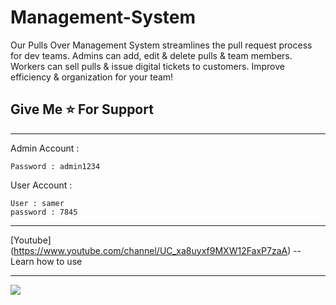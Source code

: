 # Management-System
Our Pulls Over Management System streamlines the pull request process for dev teams. Admins can add, edit &amp; delete pulls &amp; team members. Workers can sell pulls &amp; issue digital tickets to customers. Improve efficiency &amp; organization for your team!

## Give Me ⭐ For Support
___________________________________________________________

Admin Account : 
```
Password : admin1234
```
User Account : 
```
User : samer
password : 7845
```
____________________________________________________________
[Youtube] (https://www.youtube.com/channel/UC_xa8uyxf9MXW12FaxP7zaA) -- Learn how to use

____________________________________________________________
<img src="https://cdn.discordapp.com/attachments/880166379943260321/1067073561128341534/work1.jpg">
